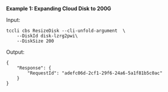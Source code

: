 **Example 1: Expanding Cloud Disk to 200G**



Input: 

```
tccli cbs ResizeDisk --cli-unfold-argument  \
    --DiskId disk-lzrg2pwi\
    --DiskSize 200
```

Output: 
```
{
    "Response": {
        "RequestId": "adefc06d-2cf1-29f6-24a6-5a1f81b5c0ac"
    }
}
```

